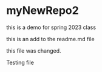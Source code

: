 # myNewRepo2
this is a demo for spring 2023 class

this is an add to the readme.md file

this file was changed.

Testing file